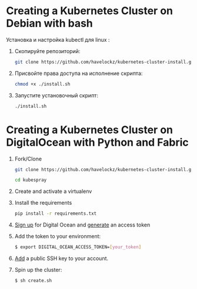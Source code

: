 # Creating a Kubernetes Cluster on Debian with bash
Установка и настройка kubectl для linux :


1) Скопируйте репозиторий:

    ```sh
    git clone https://github.com/havelockz/kubernetes-cluster-install.git
    ```


2) Присвойте права доступа на исполнение скрипта:

    ```sh
    chmod +x ./install.sh
    ```


3) Запустите установочный скрипт:

    ```sh
    ./install.sh
    ```
# Creating a Kubernetes Cluster on DigitalOcean with Python and Fabric


1. Fork/Clone

    ```sh
    git clone https://github.com/havelockz/kubernetes-cluster-install.git
    ```
    
    ```sh
    cd kubespray
    ```

2. Create and activate a virtualenv

3. Install the requirements

    ```sh
    pip install -r requirements.txt
    ```

4. [Sign up](https://m.do.co/c/d8f211a4b4c2) for Digital Ocean and [generate](https://www.digitalocean.com/docs/apis-clis/api/) an access token

5. Add the token to your environment:

    ```sh
    $ export DIGITAL_OCEAN_ACCESS_TOKEN=[your_token]
    ```

5. [Add](https://www.digitalocean.com/docs/droplets/how-to/add-ssh-keys/to-account/) a public SSH key to your account.

6. Spin up the cluster:

    ```sh
    $ sh create.sh
    ```
